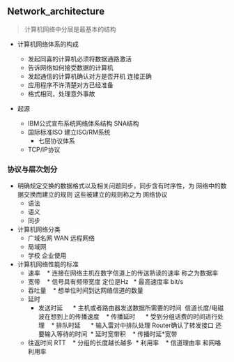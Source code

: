 ## Network_architecture
> 计算机网络中分层是最基本的结构

* 计算机网络体系的构成
  * 发起同喜的计算机必须将数据通路激活
  * 告诉网络如何接受数据的计算机
  * 发起通信的计算机确认对方是否开机 连接正确
  * 应用程序不许清楚对方已经准备
  * 格式相同，处理意外事故
  
* 起源
  * IBM公式宣布系统网络体系结构 SNA结构 
  * 国际标准ISO 建立ISO/RM系统
     * 七层协议体系
   * TCP/IP协议
  

### 协议与层次划分

* 明确规定交换的数据格式以及相关问题同步，同步含有时序性，为 网络中的数据交换而建立的规则
  这些被建立的规则称之为 网络协议
  * 语法
  * 语义
  * 同步
  
* 计算机网络分类
  * 广域名网  WAN 远程网络
  * 局域网
  * 学校 企业使用
  
* 计算机网络性能的标准
  * 速率
    * 连接在网络主机在数字信道上的传送熟读的速率 称之为数据率
  * 宽带
    * 信号具有频带宽度 定位是Hz
    * 最高速度率 bit/s
  * 吞吐量
    * 想单位时间到达网络信道的数量
  * 延时
    * 发送时延
      * 主机或者路由器发送数据所需要的时间  信道长度/电磁波在想到上的传播速度
    * 传播延时
      * 受到分组话费的时间进行处理
    * 排队时延
      * 输入雷对中排队处理 Router确认了转发接口 还要输入等待的时间
  * 延时宽带积 
    * 传播时延*宽带
   * 往返时间 RTT
    * 分组的长度越长越多
  * 利用率
    * 信道理由率 和网咯利用率

